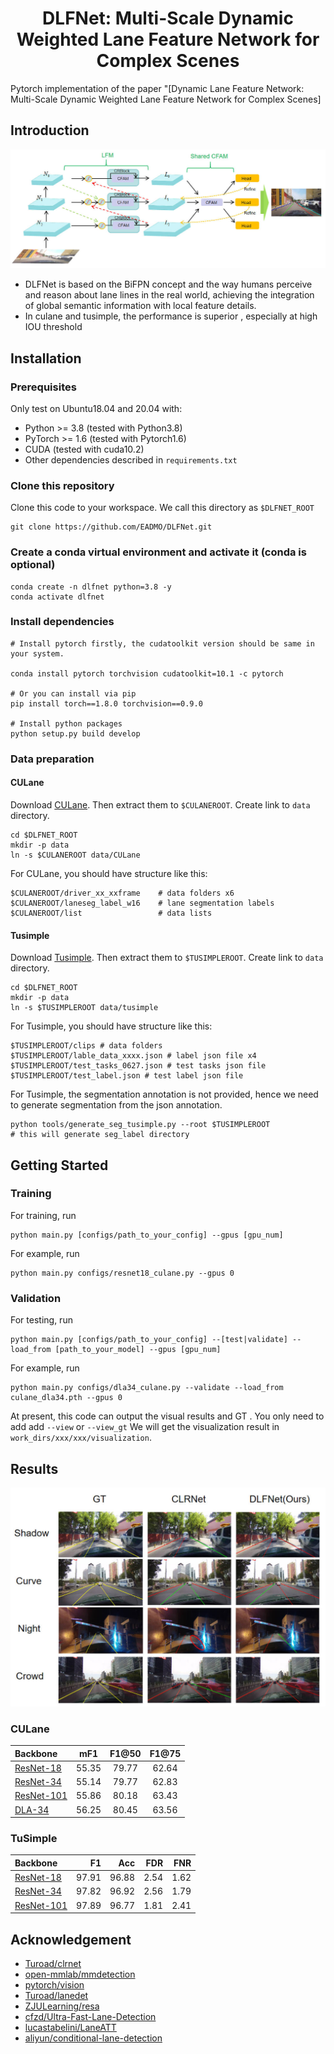 <div align="center">

# DLFNet: Multi-Scale Dynamic Weighted Lane Feature Network for Complex Scenes

</div>



Pytorch implementation of the paper "[Dynamic Lane Feature Network: Multi-Scale Dynamic Weighted Lane Feature Network for Complex Scenes]

## Introduction
![Arch](img/model.jpg)
- DLFNet is based on the BiFPN concept and the way humans perceive and reason about lane lines in the real world, achieving the integration of global semantic information with local feature details.
-   In culane and tusimple, the performance is superior , especially at high IOU threshold

## Installation

### Prerequisites
Only test on Ubuntu18.04 and 20.04 with:
- Python >= 3.8 (tested with Python3.8)
- PyTorch >= 1.6 (tested with Pytorch1.6)
- CUDA (tested with cuda10.2)
- Other dependencies described in `requirements.txt`

### Clone this repository
Clone this code to your workspace. 
We call this directory as `$DLFNET_ROOT`
```Shell
git clone https://github.com/EADMO/DLFNet.git
```

### Create a conda virtual environment and activate it (conda is optional)

```Shell
conda create -n dlfnet python=3.8 -y
conda activate dlfnet
```

### Install dependencies

```Shell
# Install pytorch firstly, the cudatoolkit version should be same in your system.

conda install pytorch torchvision cudatoolkit=10.1 -c pytorch

# Or you can install via pip
pip install torch==1.8.0 torchvision==0.9.0

# Install python packages
python setup.py build develop
```

### Data preparation

#### CULane

Download [CULane](https://xingangpan.github.io/projects/CULane.html). Then extract them to `$CULANEROOT`. Create link to `data` directory.

```Shell
cd $DLFNET_ROOT
mkdir -p data
ln -s $CULANEROOT data/CULane
```

For CULane, you should have structure like this:
```
$CULANEROOT/driver_xx_xxframe    # data folders x6
$CULANEROOT/laneseg_label_w16    # lane segmentation labels
$CULANEROOT/list                 # data lists
```


#### Tusimple
Download [Tusimple](https://github.com/TuSimple/tusimple-benchmark/issues/3). Then extract them to `$TUSIMPLEROOT`. Create link to `data` directory.

```Shell
cd $DLFNET_ROOT
mkdir -p data
ln -s $TUSIMPLEROOT data/tusimple
```

For Tusimple, you should have structure like this:
```
$TUSIMPLEROOT/clips # data folders
$TUSIMPLEROOT/lable_data_xxxx.json # label json file x4
$TUSIMPLEROOT/test_tasks_0627.json # test tasks json file
$TUSIMPLEROOT/test_label.json # test label json file

```

For Tusimple, the segmentation annotation is not provided, hence we need to generate segmentation from the json annotation. 

```Shell
python tools/generate_seg_tusimple.py --root $TUSIMPLEROOT
# this will generate seg_label directory
```


## Getting Started

### Training
For training, run
```Shell
python main.py [configs/path_to_your_config] --gpus [gpu_num]
```

For example, run
```Shell
python main.py configs/resnet18_culane.py --gpus 0
```

### Validation
For testing, run
```Shell
python main.py [configs/path_to_your_config] --[test|validate] --load_from [path_to_your_model] --gpus [gpu_num]
```

For example, run
```Shell
python main.py configs/dla34_culane.py --validate --load_from culane_dla34.pth --gpus 0
```

At present, this code can output the visual results and GT . You only need to add add `--view` or `--view_gt`
We will get the visualization result in `work_dirs/xxx/xxx/visualization`.


## Results
![Results Show](img/result.jpg)

[assets]: https://github.com/EADMO/DLFNet/releases

### CULane

|   Backbone  |  mF1 | F1@50  | F1@75 |
| :---  |  :---:   |   :---:    | :---:|
| [ResNet-18][assets]     | 55.35  |  79.77   | 62.64 |
| [ResNet-34][assets]     | 55.14  |  79.77   | 62.83 |
| [ResNet-101][assets]     | 55.86 | 80.18   | 63.43 |
| [DLA-34][assets]     | 56.25 |  80.45   | 63.56 |



### TuSimple
|   Backbone   |      F1   | Acc |      FDR     |      FNR   |
|    :---       |          ---:          |       ---:       |       ---:       |      ---:       |
| [ResNet-18][assets]     |    97.91    |   96.88  |    2.54  |  1.62      | 
| [ResNet-34][assets]       |   97.82              |    96.92          |   2.56          |    1.79      | 
| [ResNet-101][assets]      |   97.89|   96.77  |   1.81   |  2.41  |




## Acknowledgement
<!--ts-->
* [Turoad/clrnet](https://github.com/Turoad/clrnet)
* [open-mmlab/mmdetection](https://github.com/open-mmlab/mmdetection)
* [pytorch/vision](https://github.com/pytorch/vision)
* [Turoad/lanedet](https://github.com/Turoad/lanedet)
* [ZJULearning/resa](https://github.com/ZJULearning/resa)
* [cfzd/Ultra-Fast-Lane-Detection](https://github.com/cfzd/Ultra-Fast-Lane-Detection)
* [lucastabelini/LaneATT](https://github.com/lucastabelini/LaneATT)
* [aliyun/conditional-lane-detection](https://github.com/aliyun/conditional-lane-detection)
<!--te-->
